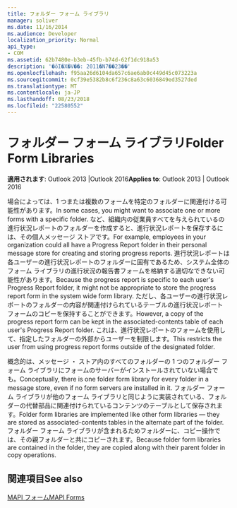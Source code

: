 ```yaml
---
title: フォルダー フォーム ライブラリ
manager: soliver
ms.date: 11/16/2014
ms.audience: Developer
localization_priority: Normal
api_type:
- COM
ms.assetid: 62b7480e-b3eb-45fb-b74d-62f1dc918a53
description: '�ŏI�X�V��: 2011�N7��23��'
ms.openlocfilehash: f95aa26d6104da657c6ae6ab0c449d45c073223a
ms.sourcegitcommit: 0cf39e5382b8c6f236c8a63c6036849ed3527ded
ms.translationtype: MT
ms.contentlocale: ja-JP
ms.lasthandoff: 08/23/2018
ms.locfileid: "22580552"
---
```

# <a name="folder-form-libraries"></a><span data-ttu-id="b6767-103">フォルダー フォーム ライブラリ</span><span class="sxs-lookup"><span data-stu-id="b6767-103">Folder Form Libraries</span></span>

  
  
<span data-ttu-id="b6767-104">**適用されます**: Outlook 2013 |Outlook 2016</span><span class="sxs-lookup"><span data-stu-id="b6767-104">**Applies to**: Outlook 2013 | Outlook 2016</span></span> 
  
<span data-ttu-id="b6767-105">場合によっては、1 つまたは複数のフォームを特定のフォルダーに関連付ける可能性があります。</span><span class="sxs-lookup"><span data-stu-id="b6767-105">In some cases, you might want to associate one or more forms with a specific folder.</span></span> <span data-ttu-id="b6767-106">など、組織内の従業員すべてを与えられているの進行状況レポートのフォルダーを作成すると、進行状況レポートを保存するには、その個人メッセージ ストアです。</span><span class="sxs-lookup"><span data-stu-id="b6767-106">For example, employees in your organization could all have a Progress Report folder in their personal message store for creating and storing progress reports.</span></span> <span data-ttu-id="b6767-107">進行状況レポートは各ユーザーの進行状況レポートのフォルダーに固有であるため、システム全体のフォーム ライブラリの進行状況の報告書フォームを格納する適切なできない可能性があります。</span><span class="sxs-lookup"><span data-stu-id="b6767-107">Because the progress report is specific to each user's Progress Report folder, it might not be appropriate to store the progress report form in the system wide form library.</span></span> <span data-ttu-id="b6767-108">ただし、各ユーザーの進行状況レポートのフォルダーの内容が関連付けられているテーブルの進行状況レポート フォームのコピーを保持することができます。</span><span class="sxs-lookup"><span data-stu-id="b6767-108">However, a copy of the progress report form can be kept in the associated-contents table of each user's Progress Report folder.</span></span> <span data-ttu-id="b6767-109">これは、進行状況レポートのフォームを使用して、指定したフォルダーの外部からユーザーを制限します。</span><span class="sxs-lookup"><span data-stu-id="b6767-109">This restricts the user from using progress report forms outside of the designated folder.</span></span>
  
<span data-ttu-id="b6767-110">概念的は、メッセージ ・ ストア内のすべてのフォルダーの 1 つのフォルダー フォーム ライブラリにフォームのサーバーがインストールされていない場合でも。</span><span class="sxs-lookup"><span data-stu-id="b6767-110">Conceptually, there is one folder form library for every folder in a message store, even if no form servers are installed in it.</span></span> <span data-ttu-id="b6767-111">フォルダー フォーム ライブラリが他のフォーム ライブラリと同じように実装されている、フォルダーの代替部品に関連付けられているコンテンツのテーブルとして保存されます。</span><span class="sxs-lookup"><span data-stu-id="b6767-111">Folder form libraries are implemented like other form libraries — they are stored as associated-contents tables in the alternate part of the folder.</span></span> <span data-ttu-id="b6767-112">フォルダー フォーム ライブラリが含まれるためフォルダーに、コピー操作では、その親フォルダーと共にコピーされます。</span><span class="sxs-lookup"><span data-stu-id="b6767-112">Because folder form libraries are contained in the folder, they are copied along with their parent folder in copy operations.</span></span>
  
## <a name="see-also"></a><span data-ttu-id="b6767-113">関連項目</span><span class="sxs-lookup"><span data-stu-id="b6767-113">See also</span></span>



[<span data-ttu-id="b6767-114">MAPI フォーム</span><span class="sxs-lookup"><span data-stu-id="b6767-114">MAPI Forms</span></span>](mapi-forms.md)

